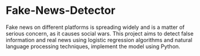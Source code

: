 # Fake-News-Detector
Fake news on different platforms is spreading widely and is a matter of serious concern, as it causes social wars. This project aims to detect false information and real news using logistic regression algorithms and natural language processing techniques, implement the model using Python.
